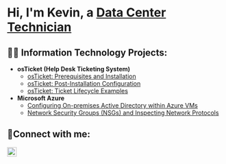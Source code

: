 <h1>Hi, I'm Kevin, a <a href="https://linkedin.com/in/kevin-macaspac-b64a1924a">Data Center Technician </a></h1>

<h2>👨‍💻 Information Technology Projects:</h2>

- <b>osTicket (Help Desk Ticketing System)</b>
  - [osTicket: Prerequisites and Installation](https://github.com/kevmac233/osticket-prereqs)
  - [osTicket: Post-Installation Configuration](https://github.com/kevmac233/post-install-config)
  - [osTicket: Ticket Lifecycle Examples](https://github.com/kevmac233/ticket-lifecycle)
- <b>Microsoft Azure</b>
  - [Configuring On-premises Active Directory within Azure VMs](https://github.com/kevmac233/configure-ad)
  - [Network Security Groups (NSGs) and Inspecting Network Protocols](https://github.com/kevmac233/azure-network-protocols)

<h2>🤳Connect with me:</h2>

[<img align="left" alt="Josh | LinkedIn" width="22px" src="https://cdn.jsdelivr.net/npm/simple-icons@v3/icons/linkedin.svg" />][linkedin]

[linkedin]: https://linkedin.com/in/kevin-macaspac-b64a1924a
